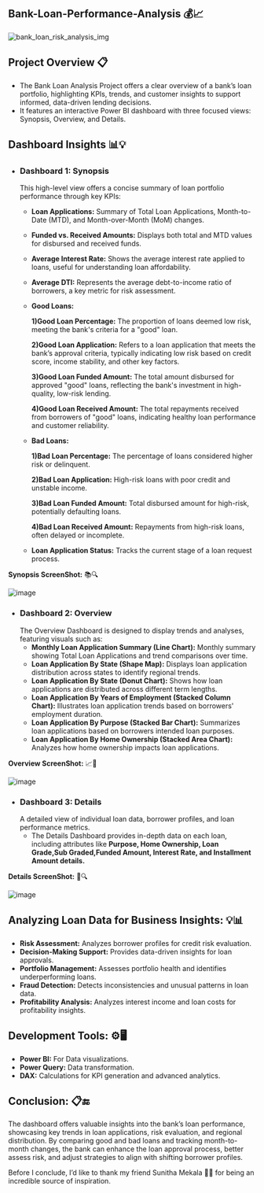 ## Bank-Loan-Performance-Analysis 💰📈
![bank_loan_risk_analysis_img](https://github.com/user-attachments/assets/c11fda6d-f6eb-4378-a101-26420f3abd7f)
## Project Overview 📋
- The Bank Loan Analysis Project offers a clear overview of a bank’s loan portfolio, highlighting KPIs, trends, and customer insights to support informed, data-driven lending decisions.
- It features an interactive Power BI dashboard with three focused views: Synopsis, Overview, and Details.

## Dashboard Insights 📊💡
- ### Dashboard 1: Synopsis
   This high-level view offers a concise summary of loan portfolio performance through key KPIs:

    - **Loan Applications:** Summary of Total Loan Applications, Month-to-Date (MTD), and Month-over-Month (MoM) changes.
    - **Funded vs. Received Amounts:**  Displays both total and MTD values for disbursed and received funds.
    - **Average Interest Rate:**   Shows the average interest rate applied to loans, useful for understanding loan affordability.
    - **Average DTI:**  Represents the average debt-to-income ratio of borrowers, a key metric for risk assessment.
    - **Good Loans:** <br/>
    
         **1)Good Loan Percentage:** The proportion of loans deemed low risk, meeting the bank's criteria for a "good" loan.
         
         **2)Good Loan Application:** Refers to a loan application that meets the bank’s approval criteria, typically indicating low risk based on credit score, 
         income stability, and other key factors.

         **3)Good Loan Funded Amount:** The total amount disbursed for approved "good" loans, reflecting the bank's investment in high-quality, low-risk lending.

         **4)Good Loan Received Amount:** The total repayments received from borrowers of "good" loans, indicating healthy loan performance and customer reliability.
       
    - **Bad Loans:** <br/>

         **1)Bad Loan Percentage:** The percentage of loans considered higher risk or delinquent.

         **2)Bad Loan Application:** High-risk loans with poor credit and unstable income.

         **3)Bad Loan Funded Amount:** Total disbursed amount for high-risk, potentially defaulting loans.

         **4)Bad Loan Received Amount:** Repayments from high-risk loans, often delayed or incomplete.

    - **Loan Application Status:**  Tracks the current stage of a loan request process.

**Synopsis ScreenShot:** 📚🔍

 ![image](https://github.com/user-attachments/assets/09a89adc-9dca-4e51-991a-3ddb0ee61fc0)

- ### Dashboard 2: Overview
  The Overview Dashboard is designed to display trends and analyses, featuring visuals such as:
    - **Monthly Loan Application Summary (Line Chart):** Monthly summary showing Total Loan Applications and trend comparisons over time.
    - **Loan Application By State (Shape Map):**  Displays loan application distribution across states to identify regional trends.
    - **Loan Application By State (Donut Chart):**   Shows how loan applications are distributed across different term lengths.
    - **Loan Application By Years of Employment (Stacked Column Chart):**  Illustrates loan application trends based on borrowers' employment duration.
    - **Loan Application By Purpose (Stacked Bar Chart):**  Summarizes loan applications based on borrowers intended loan purposes.
    - **Loan Application By Home Ownership (Stacked Area Chart):**  Analyzes how home ownership impacts loan applications.

**Overview ScreenShot:** 📈🧭

 ![image](https://github.com/user-attachments/assets/d716c081-dfcd-41d9-8ebb-9ef5c3a6f4ce)

      
- ### Dashboard 3: Details
  A detailed view of individual loan data, borrower profiles, and loan performance metrics.
  - The Details Dashboard provides in-depth data on each loan, including attributes like **Purpose, Home Ownership, Loan Grade,Sub Graded,Funded Amount, Interest 
    Rate, and Installment Amount details.**

**Details ScreenShot:** 📄🔍
 
 ![image](https://github.com/user-attachments/assets/e7d00726-f02c-4f81-82e7-c13a139a8dc0)

## Analyzing Loan Data for Business Insights: 💡📊
  - **Risk Assessment:** Analyzes borrower profiles for credit risk evaluation.
  - **Decision-Making Support:** Provides data-driven insights for loan approvals.
  - **Portfolio Management:** Assesses portfolio health and identifies underperforming loans.
  - **Fraud Detection:** Detects inconsistencies and unusual patterns in loan data.
  - **Profitability Analysis:** Analyzes interest income and loan costs for profitability insights.

## Development Tools: ⚙️🖥️
  - **Power BI:** For Data visualizations.
  - **Power Query:** Data transformation.
  - **DAX:** Calculations for KPI generation and advanced analytics.

## Conclusion: 📋🔚
The dashboard offers valuable insights into the bank’s loan performance, showcasing key trends in loan applications, risk evaluation, and regional distribution. By comparing good and bad loans and tracking month-to-month changes, the bank can enhance the loan approval process, better assess risk, and adjust strategies to align with shifting borrower profiles.

Before I conclude, I’d like to thank my friend Sunitha Mekala 👫🙏 for being an incredible source of inspiration.
